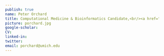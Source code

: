 ```yaml
---
publish: true
name: Peter Orchard
title: Computational Medicine & Bioinformatics Candidate,<br/><a href="http://csg.sph.umich.edu/training/" target='_blank'>Genome Science Training Program Fellow</a>
picture: porchard.jpg
google-scholar: 
CV:
linked-in: 
twitter:
email: porchard@umich.edu
---
```

